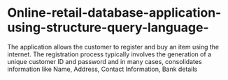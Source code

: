 # Online-retail-database-application-using-structure-query-language-
The application allows the customer to register and buy an item using the  internet. The registration process typically involves the generation of a  unique customer ID and password and in many cases, consolidates  information like Name, Address, Contact Information, Bank details
